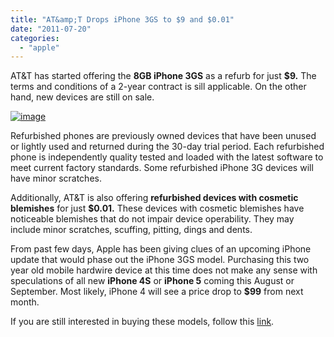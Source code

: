 ```yaml
---
title: "AT&amp;T Drops iPhone 3GS to $9 and $0.01"
date: "2011-07-20"
categories: 
  - "apple"
---
```


AT&T has started offering the **8GB iPhone 3GS** as a refurb for just **$9.** The terms and conditions of a 2-year contract is sill applicable. On the other hand, new devices are still on sale.

[![image](http://lh5.ggpht.com/-QrwZXb4xXVc/TibkHZKpUGI/AAAAAAAAFiA/rrpR8MvMhLM/image_thumb.png?imgmax=800 "image")](http://lh5.ggpht.com/-3oWcnfNRmcQ/TibkGtwQuqI/AAAAAAAAFh8/-VSN9-SvNII/s1600-h/image%25255B2%25255D.png)

Refurbished phones are previously owned devices that have been unused or lightly used and returned during the 30-day trial period. Each refurbished phone is independently quality tested and loaded with the latest software to meet current factory standards. Some refurbished iPhone 3G devices will have minor scratches.

Additionally, AT&T is also offering **refurbished devices with cosmetic blemishes** for just **$0.01.** These devices with cosmetic blemishes have noticeable blemishes that do not impair device operability. They may include minor scratches, scuffing, pitting, dings and dents.

From past few days, Apple has been giving clues of an upcoming iPhone update that would phase out the iPhone 3GS model. Purchasing this two year old mobile hardwire device at this time does not make any sense with speculations of all new **iPhone 4S** or **iPhone 5** coming this August or September. Most likely, iPhone 4 will see a price drop to **$99** from next month.

If you are still interested in buying these models, follow this [link](http://www.wireless.att.com/cell-phone-service/cell-phones/cell-phones.jsp?feacondition=allphones&feaavailable=allphones&feapaytype=standard&startFilter=false&typcat1003=cat1003&allFeatures=on&manapple=apple#fbid=5ukMpQWMI8k).
